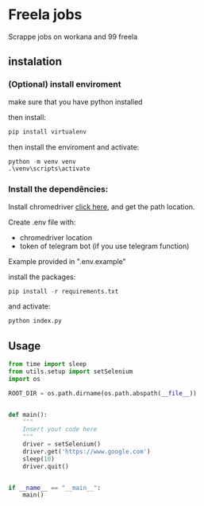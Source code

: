 # Freela jobs

Scrappe jobs on workana and 99 freela

## instalation

### (Optional) install enviroment

make sure that you have python installed

then install:

```python
pip install virtualenv
```

then install the enviroment and activate:

```python
python -m venv venv
.\venv\scripts\activate
```

### Install the dependêncies:

Install chromedriver [click here](https://chromedriver.chromium.org/downloads), and get the path location.

Create .env file with:

- chromedriver location
- token of telegram bot (if you use telegram function)

Example provided in ".env.example"

install the packages:

```python
pip install -r requirements.txt
```
and activate:
 
```python
python index.py
```

## Usage 

```python
from time import sleep
from utils.setup import setSelenium
import os

ROOT_DIR = os.path.dirname(os.path.abspath(__file__))


def main():
    """
    Insert yout code here
    """
    driver = setSelenium()
    driver.get('https://www.google.com')
    sleep(10)
    driver.quit()


if __name__ == "__main__":
    main()

```